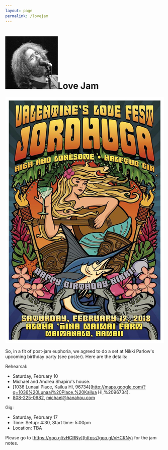 ```yaml
---
layout: page
permalink: /lovejam
---
```

<h1><img class="ui avatar image" src="/images/jerryavatar.jpg">Love Jam</h1>

<img class="ui medium right floated image" src="/images/love-jam.jpg">

So, in a fit of post-jam euphoria, we agreed to do a set at Nikki Parlow's upcoming birthday party (see poster). Here are the details:

Rehearsal:  
  * Saturday, February 10
  * Michael and Andrea Shapiro's house. 
  * [1036 Lunaai Place, Kailua HI, 96734](http://maps.google.com/?q=1036%20Lunaai%20Place,%20Kailua HI,%2096734).
  * [808-225-0982](tel:808-225-0982), [michael@hanahou.com](mailto:michael@hanahou.com) 
  
Gig:
  * Saturday, February 17
  * Time: Setup: 4:30, Start time: 5:00pm
  * Location: TBA



Please go to [https://goo.gl/vHCRNy](https://goo.gl/vHCRNy) for the jam notes.  

